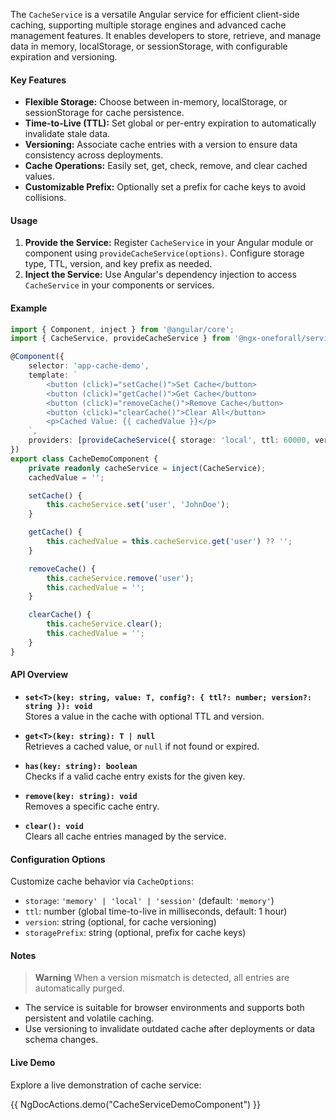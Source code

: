 
The `CacheService` is a versatile Angular service for efficient client-side caching, supporting multiple storage engines and advanced cache management features. It enables developers to store, retrieve, and manage data in memory, localStorage, or sessionStorage, with configurable expiration and versioning.

#### Key Features

- **Flexible Storage:** Choose between in-memory, localStorage, or sessionStorage for cache persistence.
- **Time-to-Live (TTL):** Set global or per-entry expiration to automatically invalidate stale data.
- **Versioning:** Associate cache entries with a version to ensure data consistency across deployments.
- **Cache Operations:** Easily set, get, check, remove, and clear cached values.
- **Customizable Prefix:** Optionally set a prefix for cache keys to avoid collisions.

#### Usage

1. **Provide the Service:** Register `CacheService` in your Angular module or component using `provideCacheService(options)`. Configure storage type, TTL, version, and key prefix as needed.
2. **Inject the Service:** Use Angular's dependency injection to access `CacheService` in your components or services.

#### Example

```typescript
import { Component, inject } from '@angular/core';
import { CacheService, provideCacheService } from '@ngx-oneforall/services';

@Component({
    selector: 'app-cache-demo',
    template: `
        <button (click)="setCache()">Set Cache</button>
        <button (click)="getCache()">Get Cache</button>
        <button (click)="removeCache()">Remove Cache</button>
        <button (click)="clearCache()">Clear All</button>
        <p>Cached Value: {{ cachedValue }}</p>
    `,
    providers: [provideCacheService({ storage: 'local', ttl: 60000, version: 'v1' })],
})
export class CacheDemoComponent {
    private readonly cacheService = inject(CacheService);
    cachedValue = '';

    setCache() {
        this.cacheService.set('user', 'JohnDoe');
    }

    getCache() {
        this.cachedValue = this.cacheService.get('user') ?? '';
    }

    removeCache() {
        this.cacheService.remove('user');
        this.cachedValue = '';
    }

    clearCache() {
        this.cacheService.clear();
        this.cachedValue = '';
    }
}
```

#### API Overview

- **`set<T>(key: string, value: T, config?: { ttl?: number; version?: string }): void`**  
    Stores a value in the cache with optional TTL and version.

- **`get<T>(key: string): T | null`**  
    Retrieves a cached value, or `null` if not found or expired.

- **`has(key: string): boolean`**  
    Checks if a valid cache entry exists for the given key.

- **`remove(key: string): void`**  
    Removes a specific cache entry.

- **`clear(): void`**  
    Clears all cache entries managed by the service.

#### Configuration Options

Customize cache behavior via `CacheOptions`:

- `storage`: `'memory' | 'local' | 'session'` (default: `'memory'`)
- `ttl`: number (global time-to-live in milliseconds, default: 1 hour)
- `version`: string (optional, for cache versioning)
- `storagePrefix`: string (optional, prefix for cache keys)

#### Notes

> **Warning**
> When a version mismatch is detected, all entries are automatically purged.

- The service is suitable for browser environments and supports both persistent and volatile caching.
- Use versioning to invalidate outdated cache after deployments or data schema changes.

#### Live Demo

Explore a live demonstration of cache service:

{{ NgDocActions.demo("CacheServiceDemoComponent") }}


